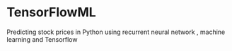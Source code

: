 # TensorFlowML
Predicting stock prices in Python using recurrent neural network , machine learning and Tensorflow 
